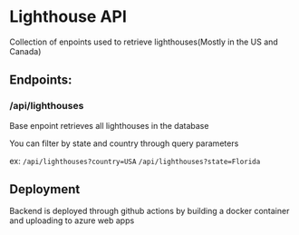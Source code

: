 # Lighthouse API

Collection of enpoints used to retrieve lighthouses(Mostly in the US and Canada)

## Endpoints:

### /api/lighthouses

Base enpoint retrieves all lighthouses in the database

You can filter by state and country through query parameters

ex:
`/api/lighthouses?country=USA`
`/api/lighthouses?state=Florida`

## Deployment

Backend is deployed through github actions by building a docker container and uploading to azure web apps
